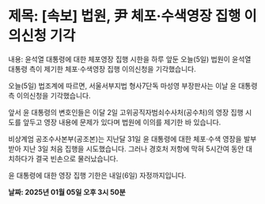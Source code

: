 # **제목: [속보] 법원, 尹 체포·수색영장 집행 이의신청 기각**

  내용: 윤석열 대통령에 대한 체포영장 집행 시한을 하루 앞둔 오늘(5일) 법원이 윤석열 대통령 측이 제기한 체포·수색영장 집행 이의신청을 기각했습니다.

오늘(5일) 법조계에 따르면, 서울서부지법 형사7단독 마성영 부장판사는 이날 윤 대통령 측 이의신청을 기각했습니다.

앞서 윤 대통령의 변호인들은 이달 2일 고위공직자범쇠수사처(공수처)의 영장 집행 시도를 앞두고 영장 내용에 문제가 있다며 법원에 이의를 제기한 바 있습니다.

비상계엄 공조수사본부(공조본)는 지난달 31일 윤 대통령에 대한 체포·수색 영장을 발부받아 지난 3일 처음 집행을 시도했습니다. 그러나 경호처 저항에 막혀 5시간여 동안 대치하다가 결국 빈손으로 물러났습니다.

윤 대통령에 대한 영장 집행 기한은 내일(6일) 자정까지입니다.

  **날짜: 2025년 01월 05일 오후 3시 50분**